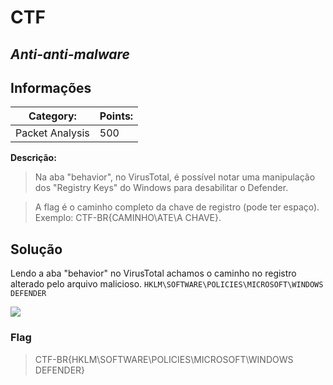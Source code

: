 # **CTF**

## _Anti-anti-malware_

## Informações

| **Category:**   | **Points:** |
| --------------- | ----------- |
| Packet Analysis | 500         |

**Descrição:**

> Na aba "behavior", no VirusTotal, é possível notar uma manipulação dos "Registry Keys" do Windows para desabilitar o Defender.

> A flag é o caminho completo da chave de registro (pode ter espaço). Exemplo: CTF-BR{CAMINHO\ATE\A CHAVE}.

## Solução

Lendo a aba "behavior" no VirusTotal achamos o caminho no registro alterado pelo arquivo malicioso. 
`HKLM\SOFTWARE\POLICIES\MICROSOFT\WINDOWS DEFENDER` 

![](https://i.imgur.com/HzuySji.png)


### Flag

> CTF-BR{HKLM\SOFTWARE\POLICIES\MICROSOFT\WINDOWS DEFENDER}
